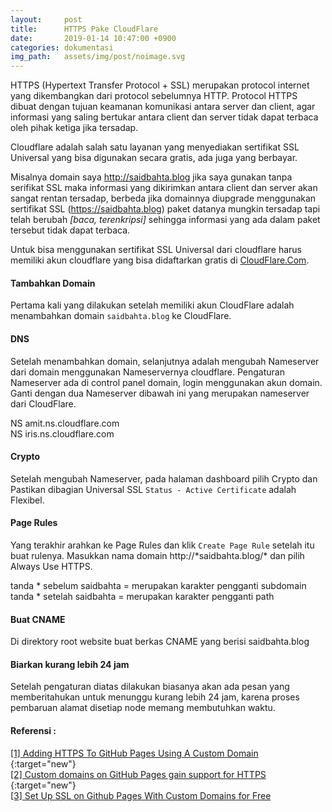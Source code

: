 ```yaml
---
layout:     post
title:      HTTPS Pake CloudFlare
date:       2019-01-14 10:47:00 +0900
categories: dokumentasi
img_path:   assets/img/post/noimage.svg
---
```


HTTPS (Hypertext Transfer Protocol + SSL) merupakan protocol internet yang dikembangkan dari protocol sebelumnya HTTP. Protocol HTTPS dibuat dengan tujuan keamanan komunikasi antara server dan client, agar informasi yang saling bertukar antara client dan server tidak dapat terbaca oleh pihak ketiga jika tersadap. 

Cloudflare adalah salah satu layanan yang menyediakan sertifikat SSL Universal yang bisa digunakan secara gratis, ada juga yang berbayar. 

Misalnya domain saya http://saidbahta.blog jika saya gunakan tanpa serifikat SSL maka informasi yang dikirimkan antara client dan server akan sangat rentan tersadap, berbeda jika domainnya diupgrade menggunakan sertifikat SSL (https://saidbahta.blog) paket datanya mungkin tersadap tapi telah berubah _[baca, terenkripsi]_ sehingga informasi yang ada dalam paket tersebut tidak dapat terbaca. 

Untuk bisa menggunakan sertifikat SSL Universal dari cloudflare harus memiliki akun cloudflare yang bisa didaftarkan gratis di [CloudFlare.Com](https://www.cloudflare.com). 


#### Tambahkan Domain 

Pertama kali yang dilakukan setelah memiliki akun CloudFlare adalah menambahkan domain `saidbahta.blog` ke CloudFlare.  

#### DNS

Setelah menambahkan domain, selanjutnya adalah mengubah Nameserver dari domain menggunakan Nameservernya cloudflare. Pengaturan Nameserver ada di control panel domain, login menggunakan akun domain. Ganti dengan dua Nameserver dibawah ini yang merupakan nameserver dari CloudFlare. 

NS      amit.ns.cloudflare.com <br>
NS      iris.ns.cloudflare.com

#### Crypto 

Setelah mengubah Nameserver, pada halaman dashboard pilih Crypto dan Pastikan dibagian Universal SSL `Status - Active Certificate` adalah Flexibel. 

#### Page Rules

Yang terakhir arahkan ke Page Rules dan klik `Create Page Rule` setelah itu buat rulenya. Masukkan nama domain http://\*saidbahta.blog/\* dan pilih Always Use HTTPS. 

tanda * sebelum saidbahta = merupakan karakter pengganti subdomain <br>
tanda * setelah saidbahta = merupakan karakter pengganti path

#### Buat CNAME 
Di direktory root website buat berkas CNAME yang berisi saidbahta.blog

#### Biarkan kurang lebih 24 jam 

Setelah pengaturan diatas dilakukan biasanya akan ada pesan yang memberitahukan untuk menunggu kurang lebih 24 jam, karena proses pembaruan alamat disetiap node memang membutuhkan waktu. 


#### Referensi : 
[[1] Adding HTTPS To GitHub Pages Using A Custom Domain ](https://blog.yechiel.me/adding-https-to-github-pages-using-a-custom-domain-7e4ee8ab1c50){:target="new"}<br>
[[2] Custom domains on GitHub Pages gain support for HTTPS ](https://blog.github.com/2018-05-01-github-pages-custom-domains-https/){:target="new"}<br>
[[3] Set Up SSL on Github Pages With Custom Domains for Free ](https://hackernoon.com/set-up-ssl-on-github-pages-with-custom-domains-for-free-a576bdf51bc)
